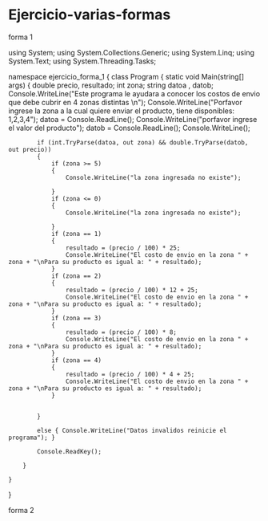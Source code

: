 # Ejercicio-varias-formas

forma 1

using System;
using System.Collections.Generic;
using System.Linq;
using System.Text;
using System.Threading.Tasks;

namespace ejercicio_forma_1
{
    class Program
    {
        static void Main(string[] args)
        {
            double precio, resultado;
            int zona; 
            string datoa , datob;
            Console.WriteLine("Este programa le ayudara a conocer los costos de envio que debe cubrir en 4 zonas distintas \n");
            Console.WriteLine("Porfavor ingrese la zona a la cual quiere enviar el producto, tiene disponibles: 1,2,3,4");
            datoa = Console.ReadLine();
            Console.WriteLine("porfavor ingrese el valor del producto");
            datob = Console.ReadLine();
            Console.WriteLine();

            if (int.TryParse(datoa, out zona) && double.TryParse(datob, out precio))
            { 
                if (zona >= 5)
                {
                    Console.WriteLine("la zona ingresada no existe");
            
                }
                if (zona <= 0)
                {
                    Console.WriteLine("la zona ingresada no existe");

                }
                if (zona == 1) 
                {
                    resultado = (precio / 100) * 25;
                    Console.WriteLine("El costo de envio en la zona " + zona + "\nPara su producto es igual a: " + resultado);
                }
                if (zona == 2)
                {
                    resultado = (precio / 100) * 12 + 25;
                    Console.WriteLine("El costo de envio en la zona " + zona + "\nPara su producto es igual a: " + resultado);
                }
                if (zona == 3)
                {
                    resultado = (precio / 100) * 8;
                    Console.WriteLine("El costo de envio en la zona " + zona + "\nPara su producto es igual a: " + resultado);
                }
                if (zona == 4)
                {
                    resultado = (precio / 100) * 4 + 25;
                    Console.WriteLine("El costo de envio en la zona " + zona + "\nPara su producto es igual a: " + resultado);
                }
                       

            }

            else { Console.WriteLine("Datos invalidos reinicie el programa"); }

            Console.ReadKey();

        }
        
    }
}

forma 2
